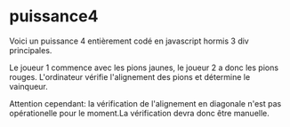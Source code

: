 # puissance4

Voici un puissance 4 entièrement codé en javascript hormis 3 div principales.

Le joueur 1 commence avec les pions jaunes, le joueur 2 a donc les pions rouges.
L'ordinateur vérifie l'alignement des pions et détermine le vainqueur.

Attention cependant: la vérification de l'alignement en diagonale n'est pas opérationelle pour le moment.La vérification devra donc être manuelle.
